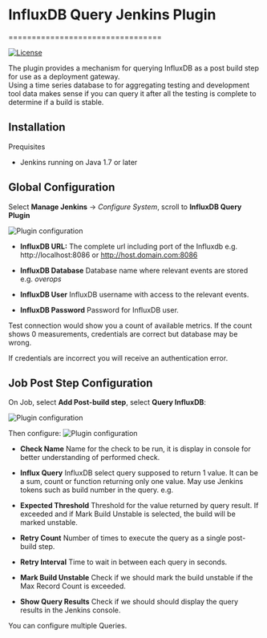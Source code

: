 # InfluxDB Query Jenkins Plugin
=================================


[![License](http://img.shields.io/:license-mit-brightgreen.svg)](https://opensource.org/licenses/MIT)

The plugin provides a mechanism for querying InfluxDB as a post build step for use as a deployment gateway.   
Using a time series database to for aggregating testing and development tool data makes sense if you can query it after all the testing is complete to determine if a build is stable.

## Installation
  Prequisites

  * Jenkins running on Java 1.7 or later

## Global Configuration

  Select **Manage Jenkins** -> *Configure System*, scroll to **InfluxDB Query Plugin**
  

![Plugin configuration](https://raw.githubusercontent.com/jenkinsci/influxdb-query-plugin/screenshots/JENKINS_INFLUXDB_PLUGIN_CONFIG.png)

  
  * **InfluxDB URL:**  The complete url including port of the Influxdb e.g. http://localhost:8086 or http://host.domain.com:8086 
  
  * **InfluxDB Database**  Database name where relevant events are stored e.g. _overops_
  
  * **InfluxDB User**  InfluxDB username with access to the relevant events.
  
  * **InfluxDB Password**  Password for InfluxDB user.
  
Test connection would show you a count of available metrics.  If the count shows 0 measurements, credentials are correct but database may be wrong.  

If credentials are incorrect you will receive an authentication error.
  

## Job Post Step Configuration

 On Job, select **Add Post-build step**, select **Query InfluxDB**:
 
![Plugin configuration](https://raw.githubusercontent.com/jenkinsci/influxdb-query-plugin/screenshots/JENKINS_INFLUXDB_PLUGIN_ADD_POST_BUILD_STEP.png)
 
Then configure:
![Plugin configuration](https://raw.githubusercontent.com/jenkinsci/influxdb-query-plugin/screenshots/JENKINS_INFLUXDB_PLUGIN_POST_BUILD_STEP_CONFIG.png)


  * **Check Name** Name for the check to be run, it is display in console for better understanding of performed check.
  * **Influx Query**  InfluxDB select query supposed to return 1 value. 
    It can be a sum, count or function returning only one value. 
    May use Jenkins tokens such as build number in the query. e.g. 

  * **Expected Threshold**  Threshold for the value returned by query result. If exceeded and if Mark Build Unstable is selected, the build will be marked unstable.

  * **Retry Count**  Number of times to execute the query as a single post-build step.

  * **Retry Interval**  Time to wait in between each query in seconds.

  * **Mark Build Unstable**  Check if we should mark the build unstable if the Max Record Count is exceeded.  

  * **Show Query Results**  Check if we should should display the query results in the Jenkins console.

  You can configure multiple Queries.